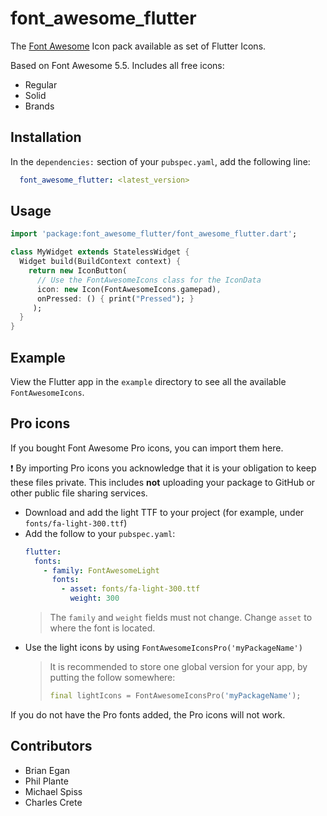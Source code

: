 # font_awesome_flutter

The [Font Awesome](http://fontawesome.io/icons/) Icon pack available as set of Flutter Icons.

Based on Font Awesome 5.5. Includes all free icons:

  * Regular
  * Solid
  * Brands

## Installation

In the `dependencies:` section of your `pubspec.yaml`, add the following line:

```yaml
  font_awesome_flutter: <latest_version>
```

## Usage

```dart
import 'package:font_awesome_flutter/font_awesome_flutter.dart';

class MyWidget extends StatelessWidget {
  Widget build(BuildContext context) {
    return new IconButton(
      // Use the FontAwesomeIcons class for the IconData
      icon: new Icon(FontAwesomeIcons.gamepad), 
      onPressed: () { print("Pressed"); }
     );
  }
}
```

## Example

View the Flutter app in the `example` directory to see all the available `FontAwesomeIcons`.

## Pro icons

If you bought Font Awesome Pro icons, you can import them here. 

:exclamation: By importing Pro icons you acknowledge that it is your obligation to keep these files private. This includes **not** uploading your package to GitHub or other public file sharing services.

- Download and add the light TTF to your project (for example, under `fonts/fa-light-300.ttf`)
- Add the follow to your `pubspec.yaml`:
    ```yaml
    flutter:
      fonts:
        - family: FontAwesomeLight
          fonts:
            - asset: fonts/fa-light-300.ttf
              weight: 300
  
    ```
    > The `family` and `weight` fields must not change. Change `asset` to where the font is located.
- Use the light icons by using `FontAwesomeIconsPro('myPackageName')`
    > It is recommended to store one global version for your app, by putting the follow somewhere:
    > ```dart
    > final lightIcons = FontAwesomeIconsPro('myPackageName');
    > ```

If you do not have the Pro fonts added, the Pro icons will not work.

## Contributors

  - Brian Egan
  - Phil Plante
  - Michael Spiss
  - Charles Crete
